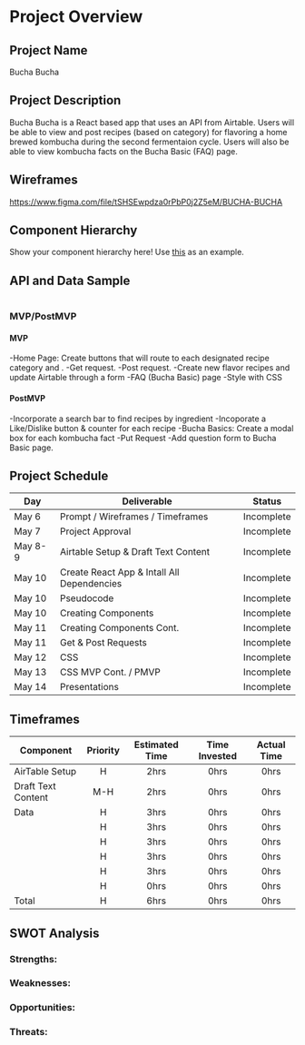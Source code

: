 # Project Overview

## Project Name

Bucha Bucha

## Project Description

Bucha Bucha is a React based app that uses an API from Airtable. Users will be able to view and post recipes (based on category) for flavoring a home brewed kombucha during the second fermentaion cycle. Users will also be able to view kombucha facts on the Bucha Basic (FAQ) page.

## Wireframes

https://www.figma.com/file/tSHSEwpdza0rPbP0j2Z5eM/BUCHA-BUCHA

## Component Hierarchy

Show your component hierarchy here! Use [this](https://cms-assets.tutsplus.com/uploads/users/1795/posts/30352/image/GettingStartedWithReduxTutorial-React-Component-Structure.png) as an example.

## API and Data Sample

```json


```

### MVP/PostMVP

#### MVP 

-Home Page: Create buttons that will route to each designated recipe category and .
-Get request.
-Post request.
-Create new flavor recipes and update Airtable through a form
-FAQ (Bucha Basic) page
-Style with CSS


#### PostMVP  

-Incorporate a search bar to find recipes by ingredient
-Incoporate a Like/Dislike button & counter for each recipe
-Bucha Basics: Create a modal box for each kombucha fact
-Put Request
-Add question form to Bucha Basic page.


## Project Schedule

|  Day | Deliverable | Status
|---|---| ---|
|May 6| Prompt / Wireframes / Timeframes | Incomplete
|May 7| Project Approval | Incomplete
|May 8-9 | Airtable Setup & Draft Text Content | Incomplete
|May 10| Create React App & Intall All Dependencies| Incomplete
|May 10 | Pseudocode | Incomplete
|May 10  | Creating Components | Incomplete
|May 11 | Creating Components Cont. | Incomplete
|May 11 | Get & Post Requests | Incomplete
|May 12|  CSS  | Incomplete
|May 13| CSS MVP Cont. / PMVP | Incomplete
|May 14| Presentations | Incomplete

## Timeframes

| Component | Priority | Estimated Time | Time Invested | Actual Time |
| --- | :---: |  :---: | :---: | :---: |
| AirTable Setup | H | 2hrs| 0hrs | 0hrs |
| Draft Text Content | M-H  | 2hrs| 0hrs | 0hrs |
| Data | H | 3hrs| 0hrs | 0hrs |
|  | H | 3hrs| 0hrs | 0hrs |
|  | H | 3hrs| 0hrs | 0hrs |
|  | H | 3hrs| 0hrs | 0hrs |
|  | H | 3hrs| 0hrs | 0hrs |
|  | H | 0hrs| 0hrs | 0hrs |
| Total | H | 6hrs| 0hrs | 0hrs |

## SWOT Analysis

### Strengths:

### Weaknesses:

### Opportunities:

### Threats:
